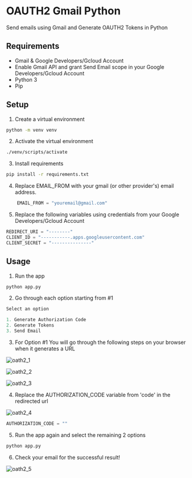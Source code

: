 # OAUTH2 Gmail Python
Send emails using Gmail and Generate OAUTH2 Tokens in Python

## Requirements

* Gmail & Google Developers/Gcloud Account
* Enable Gmail API and grant Send Email scope in your Google Developers/Gcloud Account
* Python 3
* Pip

## Setup

1. Create a virtual environment

```bash
python -m venv venv
```

2. Activate the virtual environment

```bash
./venv/scripts/activate
```

3. Install requirements

```bash
pip install -r requirements.txt
```

4. Replace EMAIL_FROM with your gmail (or other provider's) email address.

```python
    EMAIL_FROM = "youremail@gmail.com"
```

5. Replace the following variables using credentials from your Google Developers/Gcloud Account

```python
REDIRECT_URI = "--------"
CLIENT_ID = "-----------.apps.googleusercontent.com"
CLIENT_SECRET = "---------------"
```

## Usage

1. Run the app

```bash
python app.py
```

2. Go through each option starting from #1

```python
Select an option

1. Generate Authorization Code
2. Generate Tokens
3. Send Email
```

3. For Option #1 You will go through the following steps on your browser when it generates a URL

![oath2_1](https://user-images.githubusercontent.com/29549103/152693982-8445baee-f90c-4e0b-91d7-c9535caf26c6.jpg)

![oath2_2](https://user-images.githubusercontent.com/29549103/152694008-edf13d30-dcd6-496f-8874-44814bea2c67.png)

![oath2_3](https://user-images.githubusercontent.com/29549103/152694012-6087813b-4676-4bcd-ba7a-2a115e5152c4.png)

4. Replace the AUTHORIZATION_CODE variable from 'code' in the redirected url

![oath2_4](https://user-images.githubusercontent.com/29549103/152694025-82facf4a-3498-4b69-89fc-579a13acad97.png)


```python
AUTHORIZATION_CODE = ""
```

5. Run the app again and select the remaining 2 options

```bash
python app.py
```

6. Check your email for the successful result!

![oath2_5](https://user-images.githubusercontent.com/29549103/152694032-13a67282-b4c2-48a9-8869-466bfed937df.png)
